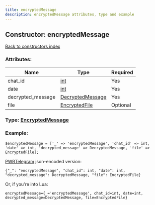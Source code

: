```yaml
---
title: encryptedMessage
description: encryptedMessage attributes, type and example
---
```

## Constructor: encryptedMessage  
[Back to constructors index](index.md)



### Attributes:

| Name     |    Type       | Required |
|----------|---------------|----------|
|chat\_id|[int](../types/int.md) | Yes|
|date|[int](../types/int.md) | Yes|
|decrypted\_message|[DecryptedMessage](../types/DecryptedMessage.md) | Yes|
|file|[EncryptedFile](../types/EncryptedFile.md) | Optional|



### Type: [EncryptedMessage](../types/EncryptedMessage.md)


### Example:

```
$encryptedMessage = ['_' => 'encryptedMessage', 'chat_id' => int, 'date' => int, 'decrypted_message' => DecryptedMessage, 'file' => EncryptedFile];
```  

[PWRTelegram](https://pwrtelegram.xyz) json-encoded version:

```
{"_": "encryptedMessage", "chat_id": int, "date": int, "decrypted_message": DecryptedMessage, "file": EncryptedFile}
```


Or, if you're into Lua:  


```
encryptedMessage={_='encryptedMessage', chat_id=int, date=int, decrypted_message=DecryptedMessage, file=EncryptedFile}

```


